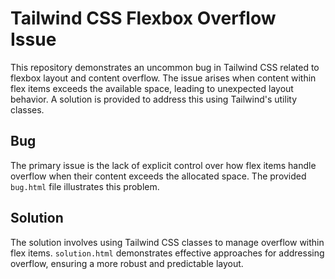 # Tailwind CSS Flexbox Overflow Issue

This repository demonstrates an uncommon bug in Tailwind CSS related to flexbox layout and content overflow.  The issue arises when content within flex items exceeds the available space, leading to unexpected layout behavior.  A solution is provided to address this using Tailwind's utility classes.

## Bug

The primary issue is the lack of explicit control over how flex items handle overflow when their content exceeds the allocated space.  The provided `bug.html` file illustrates this problem.

## Solution

The solution involves using Tailwind CSS classes to manage overflow within flex items.  `solution.html` demonstrates effective approaches for addressing overflow, ensuring a more robust and predictable layout.
